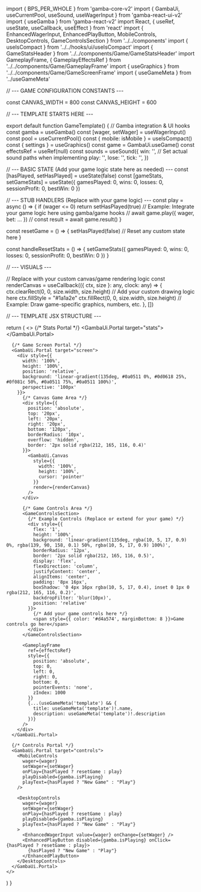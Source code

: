 import { BPS_PER_WHOLE } from 'gamba-core-v2'
import { GambaUi, useCurrentPool, useSound, useWagerInput } from 'gamba-react-ui-v2'
import { useGamba } from 'gamba-react-v2'
import React, { useRef, useState, useCallback, useEffect } from 'react'
import { EnhancedWagerInput, EnhancedPlayButton, MobileControls, DesktopControls, GameControlsSection } from '../../components'
import { useIsCompact } from '../../hooks/ui/useIsCompact'
import { GameStatsHeader } from '../../components/Game/GameStatsHeader'
import GameplayFrame, { GameplayEffectsRef } from '../../components/Game/GameplayFrame'
import { useGraphics } from '../../components/Game/GameScreenFrame'
import { useGameMeta } from '../useGameMeta'

// --- GAME CONFIGURATION CONSTANTS ---

const CANVAS_WIDTH = 800
const CANVAS_HEIGHT = 600

// --- TEMPLATE STARTS HERE ---

export default function GameTemplate() {
  // Gamba integration & UI hooks
  const gamba = useGamba()
  const [wager, setWager] = useWagerInput()
  const pool = useCurrentPool()
  const { mobile: isMobile } = useIsCompact()
  const { settings } = useGraphics()
  const game = GambaUi.useGame()
  const effectsRef = useRef<GameplayEffectsRef>(null)
  const sounds = useSound({
    win: '', // Set actual sound paths when implementing
    play: '',
    lose: '',
    tick: '',
  })

  // --- BASIC STATE (Add your game logic state here as needed) ---
  const [hasPlayed, setHasPlayed] = useState(false)
  const [gameStats, setGameStats] = useState({
    gamesPlayed: 0,
    wins: 0,
    losses: 0,
    sessionProfit: 0,
    bestWin: 0
  })

  // --- STUB HANDLERS (Replace with your game logic) ---
  const play = async () => {
    if (wager <= 0) return
    setHasPlayed(true)
    // Example: Integrate your game logic here using gamba/game hooks
    // await game.play({ wager, bet: ... })
    // const result = await game.result()
  }

  const resetGame = () => {
    setHasPlayed(false)
    // Reset any custom state here
  }

  const handleResetStats = () => {
    setGameStats({
      gamesPlayed: 0,
      wins: 0,
      losses: 0,
      sessionProfit: 0,
      bestWin: 0
    })
  }
  
  // --- VISUALS ---

  // Replace with your custom canvas/game rendering logic
  const renderCanvas = useCallback(({ ctx, size }: any, clock: any) => {
    ctx.clearRect(0, 0, size.width, size.height)
    // Add your custom drawing logic here
    ctx.fillStyle = "#1a1a2e"
    ctx.fillRect(0, 0, size.width, size.height)
    // Example: Draw game-specific graphics, numbers, etc.
  }, [])

  // --- TEMPLATE JSX STRUCTURE ---

  return (
    <>
      {/* Stats Portal */}
      <GambaUi.Portal target="stats">
        <GameStatsHeader
          gameName="GameTemplate"
          gameMode="Boilerplate"
          rtp="--"
          stats={gameStats}
          onReset={handleResetStats}
          isMobile={isMobile}
        />
      </GambaUi.Portal>

      {/* Game Screen Portal */}
      <GambaUi.Portal target="screen">
        <div style={{
          width: '100%',
          height: '100%',
          position: 'relative',
          background: 'linear-gradient(135deg, #0a0511 0%, #0d0618 25%, #0f081c 50%, #0a0511 75%, #0a0511 100%)',
          perspective: '100px'
        }}>
          {/* Canvas Game Area */}
          <div style={{
            position: 'absolute',
            top: '20px',
            left: '20px',
            right: '20px',
            bottom: '120px',
            borderRadius: '10px',
            overflow: 'hidden',
            border: '2px solid rgba(212, 165, 116, 0.4)'
          }}>
            <GambaUi.Canvas
              style={{
                width: '100%',
                height: '100%',
                cursor: 'pointer'
              }}
              render={renderCanvas}
            />
          </div>

          {/* Game Controls Area */}
          <GameControlsSection>
            {/* Example Controls (Replace or extend for your game) */}
            <div style={{
              flex: '1',
              height: '100%',
              background: 'linear-gradient(135deg, rgba(10, 5, 17, 0.9) 0%, rgba(139, 90, 158, 0.1) 50%, rgba(10, 5, 17, 0.9) 100%)',
              borderRadius: '12px',
              border: '2px solid rgba(212, 165, 116, 0.5)',
              display: 'flex',
              flexDirection: 'column',
              justifyContent: 'center',
              alignItems: 'center',
              padding: '8px 16px',
              boxShadow: '0 4px 16px rgba(10, 5, 17, 0.4), inset 0 1px 0 rgba(212, 165, 116, 0.2)',
              backdropFilter: 'blur(10px)',
              position: 'relative'
            }}>
              {/* Add your game controls here */}
              <span style={{ color: '#d4a574', marginBottom: 8 }}>Game controls go here</span>
            </div>
          </GameControlsSection>

          <GameplayFrame
            ref={effectsRef}
            style={{
              position: 'absolute',
              top: 0,
              left: 0,
              right: 0,
              bottom: 0,
              pointerEvents: 'none',
              zIndex: 1000
            }}
            {...(useGameMeta('template') && {
              title: useGameMeta('template')!.name,
              description: useGameMeta('template')!.description
            })}
          />
        </div>
      </GambaUi.Portal>

      {/* Controls Portal */}
      <GambaUi.Portal target="controls">
        <MobileControls
          wager={wager}
          setWager={setWager}
          onPlay={hasPlayed ? resetGame : play}
          playDisabled={gamba.isPlaying}
          playText={hasPlayed ? "New Game" : "Play"}
        />

        <DesktopControls
          wager={wager}
          setWager={setWager}
          onPlay={hasPlayed ? resetGame : play}
          playDisabled={gamba.isPlaying}
          playText={hasPlayed ? "New Game" : "Play"}
        >
          <EnhancedWagerInput value={wager} onChange={setWager} />
          <EnhancedPlayButton disabled={gamba.isPlaying} onClick={hasPlayed ? resetGame : play}>
            {hasPlayed ? "New Game" : "Play"}
          </EnhancedPlayButton>
        </DesktopControls>
      </GambaUi.Portal>
    </>
  )
}